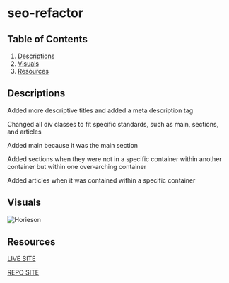 # seo-refactor

## Table of Contents
1. [Descriptions](#descriptions)
2. [Visuals](#visuals)
3. [Resources](#resources)

## Descriptions

Added more descriptive titles and added a meta description tag

Changed all div classes to fit specific standards, such as main, sections, and articles

Added main because it was the main section

Added sections when they were not in a specific container within another container but within one over-arching container

Added articles when it was contained within a specific container


## Visuals 
![Horieson](./assets/images/Horieson-Search-Engine-Optimization.png)

## Resources

[LIVE SITE](https://saislam10.github.io/seo-refactor/)

[REPO SITE](https://github.com/saislam10/seo-refactor)